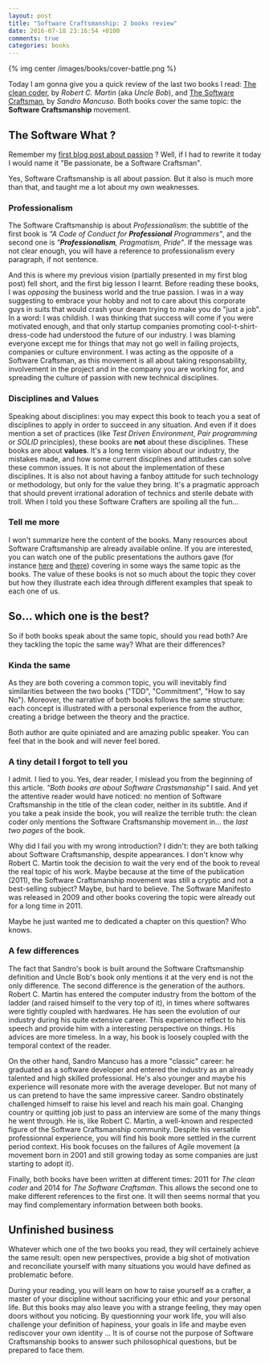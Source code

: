 ```yaml
---
layout: post
title: "Software Craftsmanship: 2 books review"
date: 2016-07-18 23:16:54 +0100
comments: true
categories: books
---
```


{% img center /images/books/cover-battle.png %}

Today I am gonna give you a quick review of the last two books I read: [The clean coder][clean-coder], by _Robert C. Martin_ (aka _Uncle Bob_), and [The Software Craftsman][software-craftsman], by _Sandro Mancuso_.
Both books cover the same topic: the **Software Craftsmanship** movement.

<!-- More -->

The Software What ?
-------------------

Remember my [first blog post about passion][first-blog-post] ? Well, if I had to rewrite it today I would name it "Be passionate, be a Software Craftsman".

Yes, Software Craftsmanship is all about passion. But it also is much more than that, and taught me a lot about my own weaknesses.

### Professionalism

The Software Craftsmanship is about _Professionalism_: the subtitle of the first book is _"A Code of Conduct for **Professional** Programmers"_, and the second one is _"**Professionalism**, Pragmatism, Pride"_. If the message was not clear enough, you will have a reference to professionalism every paragraph, if not sentence.

And this is where my previous vision (partially presented in my first blog post) fell short, and the first big lesson I learnt. Before reading these books, I was _opposing_ the business world and the true passion. I was in a way suggesting to embrace your hobby and not to care about this corporate guys in suits that would crash your dream trying to make you do "just a job". In a word: I was childish.
I was thinking that success will come if you were motivated enough, and that only startup companies promoting cool-t-shirt-dress-code had understood the future of our industry. I was blaming everyone except me for things that may not go well in failing projects, companies or culture environment. I was acting as the opposite of a Software Craftsman, as this movement is all about taking responsability, involvement in the project and in the company you are working for, and spreading the culture of passion with new technical disciplines.

### Disciplines and Values

Speaking about disciplines: you may expect this book to teach you a seat of disciplines to apply in order to succeed in any situation. And even if it does mention a set of practices (like _Test Driven Environment_, _Pair programming_ or _SOLID_ principles), these books are **not** about these disciplines. These books are about **values**. It's a long term vision about our industry, the mistakes made, and how some current discplines and attitudes can solve these common issues. It is not about the implementation of these disciplines. It is also not about having a fanboy attitude for such technology or methodology, but only for the value they bring. It's a pragmatic approach that should prevent irrational adoration of technics and sterile debate with troll. When I told you these Software Crafters are spoiling all the fun...

### Tell me more

I won't summarize here the content of the books. Many resources about Software Craftsmanship are already available online. If you are interested, you can watch one of the public presentations the authors gave (for instance [here][sandro-talk] and [there][uncle-bob-talk]) covering in some ways the same topic as the books. The value of these books is not so much about the topic they cover but how they illustrate each idea through different examples that speak to each one of us.

So... which one is the best?
----------------------------

So if both books speak about the same topic, should you read both? Are they tackling the topic the same way? What are their differences?

### Kinda the same

As they are both covering a common topic, you will inevitably find similarities between the two books ("TDD", "Commitment", "How to say No"). Moreover, the narrative of both books follows the same structure: each concept is illustrated with a personal experience from the author, creating a bridge between the theory and the practice.

Both author are quite opiniated and are amazing public speaker. You can feel that in the book and will never feel bored.

### A tiny detail I forgot to tell you

I admit. I lied to you. Yes, dear reader, I mislead you from the beginning of this article. _"Both books are about Software Crastsmanship"_ I said. And yet the attentive reader would have noticed: no mention of Software Craftsmanship in the title of the clean coder, neither in its subtitle. And if you take a peak inside the book, you will realize the terrible truth: the clean coder only mentions the Software Craftsmanship movement in... the *last two pages* of the book.

Why did I fail you with my wrong introduction? I didn't: they are both talking about Software Craftsmanship, despite appearances. I don't know why Robert C. Martin took the decision to wait the very end of the book to reveal the real topic of his work. Maybe because at the time of the publication (2011), the Software Craftsmanship movement was still a cryptic and not a best-selling subject?
Maybe, but hard to believe. The Software Manifesto was released in 2009 and other books covering the topic were already out for a long time in 2011.

Maybe he just wanted me to dedicated a chapter on this question? Who knows.

### A few differences

The fact that Sandro's book is built around the Software Craftsmanship definition and Uncle Bob's book only mentions it at the very end is not the only difference. The second difference is the generation of the authors. Robert C. Martin has entered the computer industry from the bottom of the ladder (and raised himself to the very top of it), in times where softwares were tightly coupled with hardwares. He has seen the evolution of our industry during his quite extensive career. This experience reflect to his speech and provide him with a interesting perspective on things. His advices are more timeless. In a way, his book is loosely coupled with the temporal context of the reader.

On the other hand, Sandro Mancuso has a more "classic" career: he graduated as a software developer and entered the industry as an already talented and high skilled professional. He's also younger and maybe his experience will resonate more with the average developer. But not many of us can pretend to have the same impressive career. Sandro obstinately challenged himself to raise his level and reach his main goal. Changing country or quitting job just to pass an interview are some of the many things he went through. He is, like Robert C. Martin, a well-known and respected figure of the Software Craftsmanship community. Despite his versatile professionnal experience, you will find his book more settled in the current period context. His book focuses on the failures of Agile movement (a movement born in 2001 and still growing today as some companies are just starting to adopt it).

Finally, both books have been written at different times: 2011 for *The clean coder* and 2014 for *The Software Craftsman*. This allows the second one to make different references to the first one. It will then seems normal that you may find complementary information between both books.

Unfinished business
-------------------

Whatever which one of the two books you read, they will certainely achieve the same result: open new perspectives, provide a big shot of motivation and reconciliate yourself with many situations you would have defined as problematic before.

During your reading, you will learn on how to raise yourself as a crafter, a master of your discipline without sacrificing your ethic and your personal life. 
But this books may also leave you with a strange feeling, they may open doors without you noticing. By questionning your work life, you will also challenge your definition of hapiness, your goals in life and maybe even rediscover your own identity ... It is of course not the purpose of Software Craftsmanship books to answer such philosophical questions, but be prepared to face them.

[clean-coder]:http://www.informit.com/store/clean-coder-a-code-of-conduct-for-professional-programmers-9780137081073
[software-craftsman]:http://www.informit.com/store/software-craftsman-professionalism-pragmatism-pride-9780134052502
[first-blog-post]:http://pierre-jean.baraud.fr/blog/2013/08/10/be-passionate/
[sandro-talk]:https://www.youtube.com/watch?v=9OhXqBlCmrM
[uncle-bob-talk]:https://www.youtube.com/watch?v=9Xy3QC7yxJw


